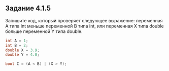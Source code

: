## Задание 4.1.5 

Запишите код, который проверяет следующее выражение: переменная A типа int меньше переменной B типа int, или переменная X типа double больше переменной Y типа double.

```cs
int A = 1;
int B = 2;
double X = 3.9;
double Y = 4.0;

bool C = (A < B) | (X > Y);
```
